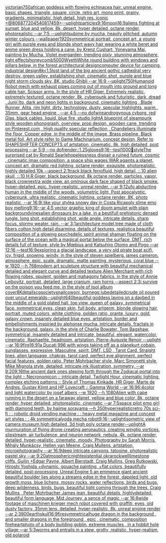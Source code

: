 [victorian](https://www.ebank.nz/aiartgenerator?category=victorian)[750](https://www.ebank.nz/aiartgenerator?category=750)[african goddess with flowing echinacea hair, unreal engine, basic shapes, triangle, square, circle, retro art, mono print, grainy, gradients, minimalistic, high detail, high res, iconic <@806877204540817459>](https://www.ebank.nz/aiartgenerator?category=african%2520goddess%2520with%2520flowing%2520echinacea%2520hair%2C%2520unreal%2520engine%2C%2520basic%2520shapes%2C%2520triangle%2C%2520square%2C%2520circle%2C%2520retro%2520art%2C%2520mono%2520print%2C%2520grainy%2C%2520gradients%2C%2520minimalistic%2C%2520high%2520detail%2C%2520high%2520res%2C%2520iconic%2520%3C%40806877204540817459%3E)[--uplight](https://www.ebank.nz/aiartgenerator?category=--uplight)[particles](https://www.ebank.nz/aiartgenerator?category=particles)[9:16](https://www.ebank.nz/aiartgenerator?category=9%3A16)[moon](https://www.ebank.nz/aiartgenerator?category=moon)[16:9](https://www.ebank.nz/aiartgenerator?category=16%3A9)[aliens fighting at sunset, blue and yellow, 8k, desert, hyper detailed, octane render, photorealistic --ar 7:5 --uplight](https://www.ebank.nz/aiartgenerator?category=aliens%2520fighting%2520at%2520sunset%2C%2520blue%2520and%2520yellow%2C%25208k%2C%2520desert%2C%2520hyper%2520detailed%2C%2520octane%2520render%2C%2520photorealistic%2520--ar%25207%3A5%2520--uplight)[subime by mucha, heavily glitched, autumn winter colours --wallpaper](https://www.ebank.nz/aiartgenerator?category=subime%2520by%2520mucha%2C%2520heavily%2520glitched%2C%2520autumn%2520winter%2520colours%2520--wallpaper)[1920](https://www.ebank.nz/aiartgenerator?category=1920)[symmetrical portrait, concept art, a young girl with purple eyes and blonde short wavy hair wearing a white beret and anime green dress holding a cane, by Krenz Cushart, Yoneyama Mai, painting by Mucha, Violet evergarden, trending pixiv, stunning atmosphere, light effects](https://www.ebank.nz/aiartgenerator?category=symmetrical%2520portrait%2C%2520concept%2520art%2C%2520a%2520young%2520girl%2520with%2520purple%2520eyes%2520and%2520blonde%2520short%2520wavy%2520hair%2520wearing%2520a%2520white%2520beret%2520and%2520anime%2520green%2520dress%2520holding%2520a%2520cane%2C%2520by%2520Krenz%2520Cushart%2C%2520Yoneyama%2520Mai%2C%2520painting%2520by%2520Mucha%2C%2520Violet%2520evergarden%2C%2520trending%2520pixiv%2C%2520stunning%2520atmosphere%2C%2520light%2520effects)[honeycomb](https://www.ebank.nz/aiartgenerator?category=honeycomb)[5000](https://www.ebank.nz/aiartgenerator?category=5000)[Wyeth](https://www.ebank.nz/aiartgenerator?category=Wyeth)[White round building with windows and pillars below, in the forest,architectural design](https://www.ebank.nz/aiartgenerator?category=White%2520round%2520building%2520with%2520windows%2520and%2520pillars%2520below%2C%2520in%2520the%2520forest%2Carchitectural%2520design)[computer device for camping, industrial design](https://www.ebank.nz/aiartgenerator?category=computer%2520device%2520for%2520camping%2C%2520industrial%2520design)[8k](https://www.ebank.nz/aiartgenerator?category=8k)[<1.5](https://www.ebank.nz/aiartgenerator?category=%3C1.5)[lost land of the big ancient gothic cathedral very destroy, green valley, establishing shot, cinematic shot, purple and blue night storm clouds sky, 8K, studio Ghibli --ar 16:9 --uplight](https://www.ebank.nz/aiartgenerator?category=lost%2520land%2520of%2520the%2520big%2520ancient%2520gothic%2520cathedral%2520very%2520destroy%2C%2520green%2520valley%2C%2520establishing%2520shot%2C%2520cinematic%2520shot%2C%2520purple%2520and%2520blue%2520night%2520storm%2520clouds%2520sky%2C%25208K%2C%2520studio%2520Ghibli%2520--ar%252016%3A9%2520--uplight)[750](https://www.ebank.nz/aiartgenerator?category=750)[Humanoid Robot mech with exhaust pipes coming out of mouth into ground and long cable hair. Scissor arms. In the style of HR Giger. Extremely realistic, extremely textured, octane render, 8k, cyberpunk and futuristic, dark, dread , Junji Ito, dark and neon lights in background, cinematic lighting , Blade Runner, Alita, rim light, dirty, technology, dusty, specular highlights, warm , 35mm, gear head engine , —ar 4:5 —no dof](https://www.ebank.nz/aiartgenerator?category=Humanoid%2520Robot%2520mech%2520with%2520exhaust%2520pipes%2520coming%2520out%2520of%2520mouth%2520into%2520ground%2520and%2520long%2520cable%2520hair.%2520Scissor%2520arms.%2520In%2520the%2520style%2520of%2520HR%2520Giger.%2520Extremely%2520realistic%2C%2520extremely%2520textured%2C%2520octane%2520render%2C%25208k%2C%2520cyberpunk%2520and%2520futuristic%2C%2520dark%2C%2520dread%2520%2C%2520Junji%2520Ito%2C%2520dark%2520and%2520neon%2520lights%2520in%2520background%2C%2520cinematic%2520lighting%2520%2C%2520Blade%2520Runner%2C%2520Alita%2C%2520rim%2520light%2C%2520dirty%2C%2520technology%2C%2520dusty%2C%2520specular%2520highlights%2C%2520warm%2520%2C%252035mm%2C%2520gear%2520head%2520engine%2520%2C%2520%E2%80%94ar%25204%3A5%2520%E2%80%94no%2520dof)[wire](https://www.ebank.nz/aiartgenerator?category=wire)[androgynous cyborg, red Glas, black cables, liquid, blue fire, studio light](https://www.ebank.nz/aiartgenerator?category=androgynous%2520cyborg%2C%2520red%2520Glas%2C%2520black%2520cables%2C%2520liquid%2C%2520blue%2520fire%2C%2520studio%2520light)[A blueprint of steampunk style wooden phonograph,  overview, prop design, wooden cane,  trending on Pinterest.com  , High quality specular reflection ,  Chandeliers illuminate the floor, Copper  edge, in the middle of the image, Brass pipeline,  Black metal foil,  Art style refer to Game Machinarium.  concept design, Refer to SHAPESHIFTER CONCEPTS  of artstation, cinematic,  8k, high detailed,  post processing    --ar 5:9   --no dof](https://www.ebank.nz/aiartgenerator?category=A%2520blueprint%2520of%2520steampunk%2520style%2520wooden%2520phonograph%2C%2520%2520overview%2C%2520prop%2520design%2C%2520wooden%2520cane%2C%2520%2520trending%2520on%2520Pinterest.com%2520%2520%2C%2520High%2520quality%2520specular%2520reflection%2520%2C%2520%2520Chandeliers%2520illuminate%2520the%2520floor%2C%2520Copper%2520%2520edge%2C%2520in%2520the%2520middle%2520of%2520the%2520image%2C%2520Brass%2520pipeline%2C%2520%2520Black%2520metal%2520foil%2C%2520%2520Art%2520style%2520refer%2520to%2520Game%2520Machinarium.%2520%2520concept%2520design%2C%2520Refer%2520to%2520SHAPESHIFTER%2520CONCEPTS%2520%2520of%2520artstation%2C%2520cinematic%2C%2520%25208k%2C%2520high%2520detailed%2C%2520%2520post%2520processing%2520%2520%2520%2520--ar%25205%3A9%2520%2520%2520--no%2520dof)[render::1.25](https://www.ebank.nz/aiartgenerator?category=render%3A%3A1.25)[gloves](https://www.ebank.nz/aiartgenerator?category=gloves)[9:16](https://www.ebank.nz/aiartgenerator?category=9%3A16)[--test](https://www.ebank.nz/aiartgenerator?category=--test)[1000](https://www.ebank.nz/aiartgenerator?category=1000)[🤡](https://www.ebank.nz/aiartgenerator?category=%F0%9F%A4%A1)[style](https://www.ebank.nz/aiartgenerator?category=style)[The surprised cat by Ronald Searle](https://www.ebank.nz/aiartgenerator?category=The%2520surprised%2520cat%2520by%2520Ronald%2520Searle)[hopelessness dispair a ruined future, cosmic , cinematic imax composition, a space ship wages WAR againts a planet, concept art, dramatic red lighting, octane render, exquisite, photorealistic, highly detailed 10k --aspect 2:1](https://www.ebank.nz/aiartgenerator?category=hopelessness%2520dispair%2520a%2520ruined%2520future%2C%2520cosmic%2520%2C%2520cinematic%2520imax%2520composition%2C%2520a%2520space%2520ship%2520wages%2520WAR%2520againts%2520a%2520planet%2C%2520concept%2520art%2C%2520dramatic%2520red%2520lighting%2C%2520octane%2520render%2C%2520exquisite%2C%2520photorealistic%2C%2520highly%2520detailed%252010k%2520--aspect%25202%3A1)[track,](https://www.ebank.nz/aiartgenerator?category=track%2C)[black ferrofluid, high detail, ::.10 alien skull, ::.10 H.R Giger, black background, 8k octane render, particles, vapor, black crown](https://www.ebank.nz/aiartgenerator?category=black%2520ferrofluid%2C%2520high%2520detail%2C%2520%3A%3A.10%2520alien%2520skull%2C%2520%3A%3A.10%2520H.R%2520Giger%2C%2520black%2520background%2C%25208k%2520octane%2520render%2C%2520particles%2C%2520vapor%2C%2520black%2520crown)[extra wide view. an ominous dark face shaped of black smoke.  hyper-detailed. epic. hyper-realistic.  unreal render. --ar 9:12](https://www.ebank.nz/aiartgenerator?category=extra%2520wide%2520view.%2520an%2520ominous%2520dark%2520face%2520shaped%2520of%2520black%2520smoke.%2520%2520hyper-detailed.%2520epic.%2520hyper-realistic.%2520%2520unreal%2520render.%2520--ar%25209%3A12)[ufo abducting human in the middle of the woods, volumetric light, Post apocalyptic, cyberpunk, ultra realistic, cinematic lighting, octane render, 8K, photo realistic,  --ar 16:9](https://www.ebank.nz/aiartgenerator?category=ufo%2520abducting%2520human%2520in%2520the%2520middle%2520of%2520the%2520woods%2C%2520volumetric%2520light%2C%2520Post%2520apocalyptic%2C%2520cyberpunk%2C%2520ultra%2520realistic%2C%2520cinematic%2520lighting%2C%2520octane%2520render%2C%25208K%2C%2520photo%2520realistic%2C%2520%2520--ar%252016%3A9)[i like your style](https://www.ebank.nz/aiartgenerator?category=i%2520like%2520your%2520style)[a snowy day in Costa Rica](https://www.ebank.nz/aiartgenerator?category=a%2520snowy%2520day%2520in%2520Costa%2520Rica)[poly slime emo boy melting](https://www.ebank.nz/aiartgenerator?category=poly%2520slime%2520emo%2520boy%2520melting)[9:16](https://www.ebank.nz/aiartgenerator?category=9%3A16)[--ar 4:5 vector graphic king of doom amulet with plain background](https://www.ebank.nz/aiartgenerator?category=--ar%25204%3A5%2520vector%2520graphic%2520king%2520of%2520doom%2520amulet%2520with%2520plain%2520background)[vines](https://www.ebank.nz/aiartgenerator?category=vines)[alien dinosaurs by a lake, in a beutifull prehistoric densed jungle. long shot. establishing shot. wide angle. intricate details. sharp focus. stormy weater. rain. --ar 3:1](https://www.ebank.nz/aiartgenerator?category=alien%2520dinosaurs%2520by%2520a%2520lake%2C%2520in%2520a%2520beutifull%2520prehistoric%2520densed%2520jungle.%2520long%2520shot.%2520establishing%2520shot.%2520wide%2520angle.%2520intricate%2520details.%2520sharp%2520focus.%2520stormy%2520weater.%2520rain.%2520--ar%25203%3A1)[architecture model,tree made of cloth fibers cotton high detail disarming, details of textures, realistic](https://www.ebank.nz/aiartgenerator?category=architecture%2520model%2Ctree%2520made%2520of%2520cloth%2520fibers%2520cotton%2520high%2520detail%2520disarming%2C%2520details%2520of%2520textures%2C%2520realistic)[a beautiful composition of a glowing psychedelic spirit animal shaman floating on the surface of the ocean with a magical portal below the surface, DMT,  rich details full of texture, style by Mœbius and Katsuhiro Otomo and Pogo —ar 12:16 —test](https://www.ebank.nz/aiartgenerator?category=a%2520beautiful%2520composition%2520of%2520a%2520glowing%2520psychedelic%2520spirit%2520animal%2520shaman%2520floating%2520on%2520the%2520surface%2520of%2520the%2520ocean%2520with%2520a%2520magical%2520portal%2520below%2520the%2520surface%2C%2520DMT%2C%2520%2520rich%2520details%2520full%2520of%2520texture%2C%2520style%2520by%2520M%C5%93bius%2520and%2520Katsuhiro%2520Otomo%2520and%2520Pogo%2520%E2%80%94ar%252012%3A16%2520%E2%80%94test)[16:9](https://www.ebank.nz/aiartgenerator?category=16%3A9)[exploring a glacial landscape, a very old pirate boat,scifi, icy, frigid, snowing, windy, in the style of steven spielberg. james cameron. atmosphere, epic. scale. dramatic. matte painting, mysterious, coral blue --w 1920 --h 768](https://www.ebank.nz/aiartgenerator?category=exploring%2520a%2520glacial%2520landscape%2C%2520a%2520very%2520old%2520pirate%2520boat%2Cscifi%2C%2520icy%2C%2520frigid%2C%2520snowing%2C%2520windy%2C%2520in%2520the%2520style%2520of%2520steven%2520spielberg.%2520james%2520cameron.%2520atmosphere%2C%2520epic.%2520scale.%2520dramatic.%2520matte%2520painting%2C%2520mysterious%2C%2520coral%2520blue%2520--w%25201920%2520--h%2520768)[modern art sculpture structure with beautiful mechanical detailed and elegant curve and detailed texture,](https://www.ebank.nz/aiartgenerator?category=modern%2520art%2520sculpture%2520structure%2520with%2520beautiful%2520mechanical%2520detailed%2520and%2520elegant%2520curve%2520and%2520detailed%2520texture%2C)[Alien Merchant with rich flowing robes, opulent, golden and mahagony fabrics, in the style of Annie Leibovitz, portrait, detailed, large cranium, ram horns --aspect 2:3](https://www.ebank.nz/aiartgenerator?category=Alien%2520Merchant%2520with%2520rich%2520flowing%2520robes%2C%2520opulent%2C%2520golden%2520and%2520mahagony%2520fabrics%2C%2520in%2520the%2520style%2520of%2520Annie%2520Leibovitz%2C%2520portrait%2C%2520detailed%2C%2520large%2520cranium%2C%2520ram%2520horns%2520--aspect%25202%3A3)[i survive on the poison you feed me, in the style of tool album cover](https://www.ebank.nz/aiartgenerator?category=i%2520survive%2520on%2520the%2520poison%2520you%2520feed%2520me%2C%2520in%2520the%2520style%2520of%2520tool%2520album%2520cover)[8K](https://www.ebank.nz/aiartgenerator?category=8K)[details](https://www.ebank.nz/aiartgenerator?category=details)[cgsociety](https://www.ebank.nz/aiartgenerator?category=cgsociety)[snailcow](https://www.ebank.nz/aiartgenerator?category=snailcow)[oni, burn](https://www.ebank.nz/aiartgenerator?category=oni%2C%2520burn)[egg lube](https://www.ebank.nz/aiartgenerator?category=egg%2520lube)[detailed](https://www.ebank.nz/aiartgenerator?category=detailed)[crude oil poured over uncut emeralds](https://www.ebank.nz/aiartgenerator?category=crude%2520oil%2520poured%2520over%2520uncut%2520emeralds)[--uplight](https://www.ebank.nz/aiartgenerator?category=--uplight)[640](https://www.ebank.nz/aiartgenerator?category=640)[beautiful goddess laying on a daybed in the middle of a gold plated hall, top view, queen of galaxy, symmetrical face, symmetrical eyes, clean skin, full body, artgerm, blonde glowing hair, portrait, muted colors, white clothing, golden ratio, orante, luxury, gold, galaxy crown, insanely detailed blue eyes, artstation, border and embellishments inspiried by alphonse mucha, intricate details, fractals in the background, galaxy, in the style of Charlie Bowater, Tom Bagshaw, symmetrical, insanely detailed and intricate, beautiful, elegant, watercolor, cinematic, Raphaelite, headroom, artstation, Pierre-Auguste Renoir --uplight --ar 16:9](https://www.ebank.nz/aiartgenerator?category=beautiful%2520goddess%2520laying%2520on%2520a%2520daybed%2520in%2520the%2520middle%2520of%2520a%2520gold%2520plated%2520hall%2C%2520top%2520view%2C%2520queen%2520of%2520galaxy%2C%2520symmetrical%2520face%2C%2520symmetrical%2520eyes%2C%2520clean%2520skin%2C%2520full%2520body%2C%2520artgerm%2C%2520blonde%2520glowing%2520hair%2C%2520portrait%2C%2520muted%2520colors%2C%2520white%2520clothing%2C%2520golden%2520ratio%2C%2520orante%2C%2520luxury%2C%2520gold%2C%2520galaxy%2520crown%2C%2520insanely%2520detailed%2520blue%2520eyes%2C%2520artstation%2C%2520border%2520and%2520embellishments%2520inspiried%2520by%2520alphonse%2520mucha%2C%2520intricate%2520details%2C%2520fractals%2520in%2520the%2520background%2C%2520galaxy%2C%2520in%2520the%2520style%2520of%2520Charlie%2520Bowater%2C%2520Tom%2520Bagshaw%2C%2520symmetrical%2C%2520insanely%2520detailed%2520and%2520intricate%2C%2520beautiful%2C%2520elegant%2C%2520watercolor%2C%2520cinematic%2C%2520Raphaelite%2C%2520headroom%2C%2520artstation%2C%2520Pierre-Auguste%2520Renoir%2520--uplight%2520--ar%252016%3A9)[fire](https://www.ebank.nz/aiartgenerator?category=fire)[16:9](https://www.ebank.nz/aiartgenerator?category=16%3A9)[1](https://www.ebank.nz/aiartgenerator?category=1)[a Ducati 996 with wings taking off as a plane](https://www.ebank.nz/aiartgenerator?category=a%2520Ducati%2520996%2520with%2520wings%2520taking%2520off%2520as%2520a%2520plane)[kurt cobain, sunglasses, expressive, Masculine, spirit, DMT, LSD , Tarot Card, Straight lines, alien language, chakras, tarot card, perfect eye alignment, perfect facial features, golden ratio, Peter Mohrbacher style, Marc Simonetti style, Mike Mignola style, detailed, intricate ink illustration, symmetry, --ar 9:20](https://www.ebank.nz/aiartgenerator?category=kurt%2520cobain%2C%2520sunglasses%2C%2520expressive%2C%2520Masculine%2C%2520spirit%2C%2520DMT%2C%2520LSD%2520%2C%2520Tarot%2520Card%2C%2520Straight%2520lines%2C%2520alien%2520language%2C%2520chakras%2C%2520tarot%2520card%2C%2520perfect%2520eye%2520alignment%2C%2520perfect%2520facial%2520features%2C%2520golden%2520ratio%2C%2520Peter%2520Mohrbacher%2520style%2C%2520Marc%2520Simonetti%2520style%2C%2520Mike%2520Mignola%2520style%2C%2520detailed%2C%2520intricate%2520ink%2520illustration%2C%2520symmetry%2C%2520--ar%25209%3A20)[9:16](https://www.ebank.nz/aiartgenerator?category=9%3A16)[the ancient dark ones steping forth through the Zodiacal portal into the light :: Necronomicon :: intricate detail, Twilight Hour,  cinematic lighting, complex etching patterns :: Style of Thomas Kinkade, HR Giger, Marte de Andres, Gustav Klimt and HP Lovecraft :: Gamma World --ar 16:9](https://www.ebank.nz/aiartgenerator?category=the%2520ancient%2520dark%2520ones%2520steping%2520forth%2520through%2520the%2520Zodiacal%2520portal%2520into%2520the%2520light%2520%3A%3A%2520Necronomicon%2520%3A%3A%2520intricate%2520detail%2C%2520Twilight%2520Hour%2C%2520%2520cinematic%2520lighting%2C%2520complex%2520etching%2520patterns%2520%3A%3A%2520Style%2520of%2520Thomas%2520Kinkade%2C%2520HR%2520Giger%2C%2520Marte%2520de%2520Andres%2C%2520Gustav%2520Klimt%2520and%2520HP%2520Lovecraft%2520%3A%3A%2520Gamma%2520World%2520--ar%252016%3A9)[6:4](https://www.ebank.nz/aiartgenerator?category=6%3A4)[color and light watercolor by josef albers --w 1920 --h 1080](https://www.ebank.nz/aiartgenerator?category=color%2520and%2520light%2520watercolor%2520by%2520josef%2520albers%2520--w%25201920%2520--h%25201080)[Alien with cape running in the desert on a faraway planet, yellow and blue color, 8k, octane render, hyper detailed, photorealistic, cinematic --ar 7:5](https://www.ebank.nz/aiartgenerator?category=Alien%2520with%2520cape%2520running%2520in%2520the%2520desert%2520on%2520a%2520faraway%2520planet%2C%2520yellow%2520and%2520blue%2520color%2C%25208k%2C%2520octane%2520render%2C%2520hyper%2520detailed%2C%2520photorealistic%2C%2520cinematic%2520--ar%25207%3A5)[space pilot emo girl with diamond teeth, by hajime sorayama —h 350](https://www.ebank.nz/aiartgenerator?category=space%2520pilot%2520emo%2520girl%2520with%2520diamond%2520teeth%2C%2520by%2520hajime%2520sorayama%2520%E2%80%94h%2520350)[hyperrealistic](https://www.ebank.nz/aiartgenerator?category=hyperrealistic)[retro 70s sci-fi : : robotic droid vending machine : : heavy metal magazine and concept art styles : : 4k symmetrical](https://www.ebank.nz/aiartgenerator?category=retro%252070s%2520sci-fi%2520%3A%2520%3A%2520robotic%2520droid%2520vending%2520machine%2520%3A%2520%3A%2520heavy%2520metal%2520magazine%2520and%2520concept%2520art%2520styles%2520%3A%2520%3A%25204k%2520symmetrical)[yoda mecha robot](https://www.ebank.nz/aiartgenerator?category=yoda%2520mecha%2520robot)[9:16](https://www.ebank.nz/aiartgenerator?category=9%3A16)[--uplight](https://www.ebank.nz/aiartgenerator?category=--uplight)[isometric view of camera museum,high detailed, 3d high poly octane render](https://www.ebank.nz/aiartgenerator?category=isometric%2520view%2520of%2520camera%2520museum%2Chigh%2520detailed%2C%25203d%2520high%2520poly%2520octane%2520render)[--uplight](https://www.ebank.nz/aiartgenerator?category=--uplight)[A murmuration of flying drone creating aeronautics, creating wingtip vortices, slipstream, air turbulence, and neuron network, nebula, 4k, octane render, detailed, hyper-realistic, cinematic, moody, Photography by Sarah Morris, Mihály Munkácsy, Hellen van Meene, Craig Mullens, artstation, microphotography --ar 16:9](https://www.ebank.nz/aiartgenerator?category=A%2520murmuration%2520of%2520flying%2520drone%2520creating%2520aeronautics%2C%2520creating%2520wingtip%2520vortices%2C%2520slipstream%2C%2520air%2520turbulence%2C%2520and%2520neuron%2520network%2C%2520nebula%2C%25204k%2C%2520octane%2520render%2C%2520detailed%2C%2520hyper-realistic%2C%2520cinematic%2C%2520moody%2C%2520Photography%2520by%2520Sarah%2520Morris%2C%2520Mih%C3%A1ly%2520Munk%C3%A1csy%2C%2520Hellen%2520van%2520Meene%2C%2520Craig%2520Mullens%2C%2520artstation%2C%2520microphotography%2520--ar%252016%3A9)[deep intricate canyons, tatooine, photorealistic pastel sky --ar 9:20](https://www.ebank.nz/aiartgenerator?category=deep%2520intricate%2520canyons%2C%2520tatooine%2C%2520photorealistic%2520pastel%2520sky%2520--ar%25209%3A20)[](https://www.ebank.nz/aiartgenerator?category=)[atmospheric](https://www.ebank.nz/aiartgenerator?category=atmospheric)[night](https://www.ebank.nz/aiartgenerator?category=night)[existential okra](https://www.ebank.nz/aiartgenerator?category=existential%2520okra)[rockwell](https://www.ebank.nz/aiartgenerator?category=rockwell)[limestone cliffs, Guilin +Edgar Payne, Albert Bierstadt, Craig Mullins, Greg Rutkowski, Hiroshi Yoshida +dynamic, gouache painting, +flat colors, beautifully detailed, post-processing, Unreal Engine 5 an emmence giant ancient beautiful boulder lies along a streams edge in the forest, dappled light, old growth moss, blue lichens, mossy rocks, water reflections, birds and bugs, deep wilderness, birds, bugs, beautiful light coming through the trees, Craig Mullins , Peter Mohrbacher James jean, beautiful details, highlydetailed, beautiful form language, Mid Journey, a sence of magic --ar 16:8](https://www.ebank.nz/aiartgenerator?category=limestone%2520cliffs%2C%2520Guilin%2520%2BEdgar%2520Payne%2C%2520Albert%2520Bierstadt%2C%2520Craig%2520Mullins%2C%2520Greg%2520Rutkowski%2C%2520Hiroshi%2520Yoshida%2520%2Bdynamic%2C%2520gouache%2520painting%2C%2520%2Bflat%2520colors%2C%2520beautifully%2520detailed%2C%2520post-processing%2C%2520Unreal%2520Engine%25205%2520an%2520emmence%2520giant%2520ancient%2520beautiful%2520boulder%2520lies%2520along%2520a%2520streams%2520edge%2520in%2520the%2520forest%2C%2520dappled%2520light%2C%2520old%2520growth%2520moss%2C%2520blue%2520lichens%2C%2520mossy%2520rocks%2C%2520water%2520reflections%2C%2520birds%2520and%2520bugs%2C%2520deep%2520wilderness%2C%2520birds%2C%2520bugs%2C%2520beautiful%2520light%2520coming%2520through%2520the%2520trees%2C%2520Craig%2520Mullins%2520%2C%2520Peter%2520Mohrbacher%2520James%2520jean%2C%2520beautiful%2520details%2C%2520highlydetailed%2C%2520beautiful%2520form%2520language%2C%2520Mid%2520Journey%2C%2520a%2520sence%2520of%2520magic%2520--ar%252016%3A8)[wide footage of maschinen krieger mech robot covered with graffiti, eyes, old dusty factory, 35mm lens, detailed, hyper-realistic, 8k, unreal engine render --ar 2:3](https://www.ebank.nz/aiartgenerator?category=wide%2520footage%2520of%2520maschinen%2520krieger%2520mech%2520robot%2520covered%2520with%2520graffiti%2C%2520eyes%2C%2520old%2520dusty%2520factory%2C%252035mm%2520lens%2C%2520detailed%2C%2520hyper-realistic%2C%25208k%2C%2520unreal%2520engine%2520render%2520--ar%25202%3A3)[900](https://www.ebank.nz/aiartgenerator?category=900)[earth](https://www.ebank.nz/aiartgenerator?category=earth)[skull](https://www.ebank.nz/aiartgenerator?category=skull)[16:9](https://www.ebank.nz/aiartgenerator?category=16%3A9)[fire](https://www.ebank.nz/aiartgenerator?category=fire)[symmetrical](https://www.ebank.nz/aiartgenerator?category=symmetrical)[huge dragon in the background , and smaller dragons in the foreground , epic , cinematic, composition fire](https://www.ebank.nz/aiartgenerator?category=huge%2520dragon%2520in%2520the%2520background%2520%2C%2520and%2520smaller%2520dragons%2520in%2520the%2520foreground%2520%2C%2520epic%2520%2C%2520cinematic%2C%2520composition%2520fire)[heart](https://www.ebank.nz/aiartgenerator?category=heart)[photo of a body building goblin, extreme muscles , in a hobbit hole village —ar 5:3](https://www.ebank.nz/aiartgenerator?category=photo%2520of%2520a%2520body%2520building%2520goblin%2C%2520extreme%2520muscles%2520%2C%2520in%2520a%2520hobbit%2520hole%2520village%2520%E2%80%94ar%25205%3A3)[worms and entrails in a stew, grotty, realistic, hyper-realism, old polaroid](https://www.ebank.nz/aiartgenerator?category=worms%2520and%2520entrails%2520in%2520a%2520stew%2C%2520grotty%2C%2520realistic%2C%2520hyper-realism%2C%2520old%2520polaroid)